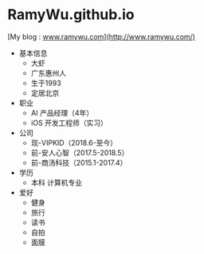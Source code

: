 # RamyWu.github.io

[My blog : www.ramywu.com](http://www.ramywu.com/)

-  基本信息
	-  大虾
	-  广东惠州人
	-  生于1993
	-  定居北京
-  职业
	-  AI 产品经理（4年）
	-  iOS 开发工程师（实习）
-  公司
	-  现-VIPKID（2018.6-至今）
	-  前-安人心智（2017.5-2018.5）
	-  前-商汤科技（2015.1-2017.4）
-  学历
	-  本科 计算机专业
- 爱好
	- 健身
	- 旅行
	- 读书
	- 自拍
	- 面膜
